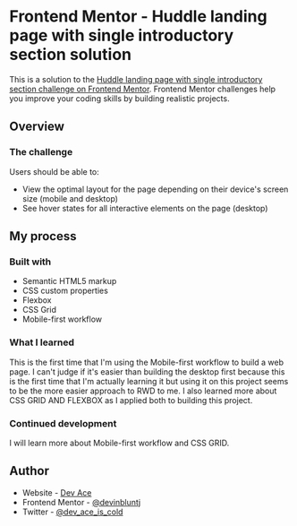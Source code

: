 # Frontend Mentor - Huddle landing page with single introductory section solution

This is a solution to the [Huddle landing page with single introductory section challenge on Frontend Mentor](https://www.frontendmentor.io/challenges/huddle-landing-page-with-a-single-introductory-section-B_2Wvxgi0). Frontend Mentor challenges help you improve your coding skills by building realistic projects. 



## Overview

### The challenge

Users should be able to:

- View the optimal layout for the page depending on their device's screen size (mobile and desktop)
- See hover states for all interactive elements on the page (desktop)



## My process

### Built with

- Semantic HTML5 markup
- CSS custom properties
- Flexbox
- CSS Grid
- Mobile-first workflow


### What I learned

This is the first time that I'm using the Mobile-first workflow to build a web page. I can't judge if it's easier than building the desktop first because this is the first time that I'm actually learning it but using it on this project seems to be the more easier approach to RWD to me. I also learned more about CSS GRID AND FLEXBOX as I applied both to building this project.


### Continued development

I will learn more about Mobile-first workflow and CSS GRID.


## Author

- Website - [Dev Ace](https://https://vercel.com/devinbluntj)
- Frontend Mentor - [@devinbluntj](https://www.frontendmentor.io/profile/devinbluntj)
- Twitter - [@dev_ace_is_cold](https://www.twitter.com/dev_ace_is_cold)


